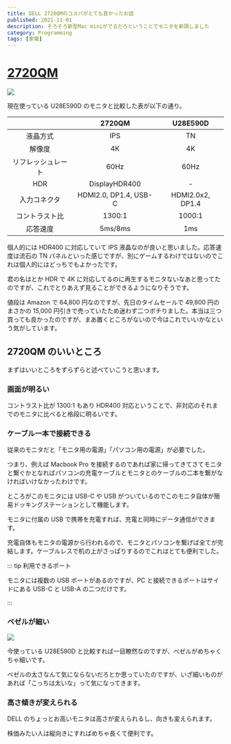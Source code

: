 ```yaml
---
title: DELL 2720QMのコスパがとても良かったお話
published: 2021-11-01
description: そろそろ新型Mac miniがでるだろということでモニタを新調しました
category: Programming
tags: [家電]
---
```


# [2720QM](https://www.amazon.co.jp/dp/B085TWLMF9)

![](https://m.media-amazon.com/images/I/81rRVjoGA-L._AC_SL1500_.jpg)

現在使っている U28E590D のモニタと比較した表が以下の通り。

|                    |        2720QM         |     U28E590D     |
| :----------------: | :-------------------: | :--------------: |
|      液晶方式      |          IPS          |        TN        |
|       解像度       |          4K           |        4K        |
| リフレッシュレート |         60Hz          |       60Hz       |
|        HDR         |     DisplayHDR400     |        -         |
|    入力コネクタ    | HDMI2.0, DP1.4, USB-C | HDMI2.0x2, DP1.4 |
|   コントラスト比   |        1300:1         |      1000:1      |
|      応答速度      |        5ms/8ms        |       1ms        |

個人的には HDR400 に対応していて IPS 液晶なのが良いと思いました。応答速度は流石の TN パネルといった感じですが、別にゲームするわけではないのでこれは個人的にはどっちでもよかったです。

君の名はとか HDR で 4K に対応してるのに再生するモニタないなあと思ってたのですが、これでとりあえず見ることができるようになりそうです。

値段は Amazon で 64,800 円なのですが、先日のタイムセールで 49,800 円のまさかの 15,000 円引きで売っていたため迷わず二つポチりました。本当は三つ買っても良かったのですが、まあ置くところがないので今はこれでいいかなという気がしています。

## 2720QM のいいところ

まずはいいところをずらずらと述べていこうと思います。

### 画面が明るい

コントラスト比が 1300:1 もあり HDR400 対応ということで、非対応のそれまでのモニタに比べると格段に明るいです。

### ケーブル一本で接続できる

従来のモニタだと「モニタ用の電源」「パソコン用の電源」が必要でした。

つまり、例えば Macbook Pro を接続するのであれば家に帰ってきてさてモニタと繋ぐかとなればパソコンの充電ケーブルとモニタとのケーブルの二本を繋がなければいけなかったわけです。

ところがこのモニタには USB-C や USB がついているのでこのモニタ自体が簡易ドッキングステーションとして機能します。

モニタに付属の USB で携帯を充電すれば、充電と同時にデータ通信ができます。

充電自体もモニタの電源から行われるので、モニタとパソコンを繋げば全てが完結します。ケーブルレスで机の上がさっぱりするのでこれはとても便利でした。

::: tip 利用できるポート

モニタには複数の USB ポートがあるのですが、PC と接続できるポートはサイドにある USB-C と USB-A の二つだけです。

:::

### ベゼルが細い

![](https://m.media-amazon.com/images/I/A1R-83fsyaL._AC_SL1500_.jpg)

今使っている U28E590D と比較すれば一目瞭然なのですが、ベゼルがめちゃくちゃ細いです。

ベゼルの太さなんて気にならないだろとか思っていたのですが、いざ細いものがあれば「こっちは太いな」って気になってきます。

### 高さ傾きが変えられる

DELL のちょっとお高いモニタは高さが変えられるし、向きも変えられます。

株価みたい人は縦向きにすればめちゃ長くて便利です。
